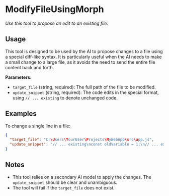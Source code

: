 # ModifyFileUsingMorph

*Use this tool to propose an edit to an existing file.*

## Usage

This tool is designed to be used by the AI to propose changes to a file using a special diff-like syntax. It is particularly useful when the AI needs to make a small change to a large file, as it avoids the need to send the entire file content back and forth.

**Parameters:**
- `target_file` (string, required): The full path of the file to be modified.
- `update_snippet` (string, required): The code edits in the special format, using `// ... existing` to denote unchanged code.

## Examples

To change a single line in a file:

```json
{
  "target_file": "C:\Users\YourUser\Projects\MyWebApp\src\app.js",
  "update_snippet": "// ... existing\nconst oldVariable = 1;\n// ... existing"
}
```

## Notes

- This tool relies on a secondary AI model to apply the changes. The `update_snippet` should be clear and unambiguous.
- The tool will fail if the `target_file` does not exist.
